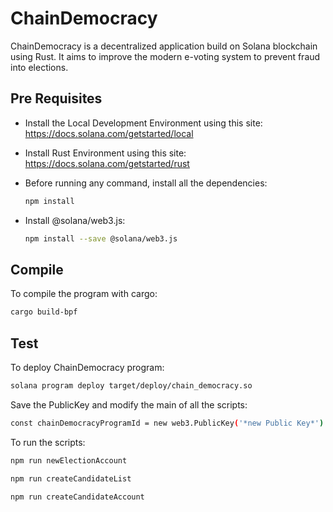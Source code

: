 # ChainDemocracy

ChainDemocracy is a decentralized application build on Solana blockchain using Rust.
It aims to improve the modern e-voting system to prevent fraud into elections.

## Pre Requisites
- Install the Local Development Environment using this site:
https://docs.solana.com/getstarted/local

- Install Rust Environment using this site:
https://docs.solana.com/getstarted/rust

- Before running any command, install all the dependencies:

  ```sh
  npm install
  ```

- Install @solana/web3.js:
  ```sh
  npm install --save @solana/web3.js
  ```

## Compile

To compile the program with cargo:
```sh
cargo build-bpf
```

## Test

To deploy ChainDemocracy program:
```sh
solana program deploy target/deploy/chain_democracy.so
```
Save the PublicKey and modify the main of all the scripts:

```sh
const chainDemocracyProgramId = new web3.PublicKey('*new Public Key*')
```

To run the scripts:

```sh
npm run newElectionAccount
```
```sh
npm run createCandidateList
```
```sh
npm run createCandidateAccount
```
